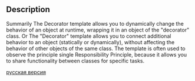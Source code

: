 ## Description

Summarily
The Decorator template allows you to dynamically change the behavior of an object at runtime,
wrapping it in an object of the "decorator" class.
Or
The "Decorator" template allows you to connect additional behavior to an object (statically or dynamically),
without affecting the behavior of other objects of the same class. The template is often used to observe the principle
single Responsibility Principle, because it allows you to share functionality
between classes for specific tasks.


[русская версия](README-rus.md)
